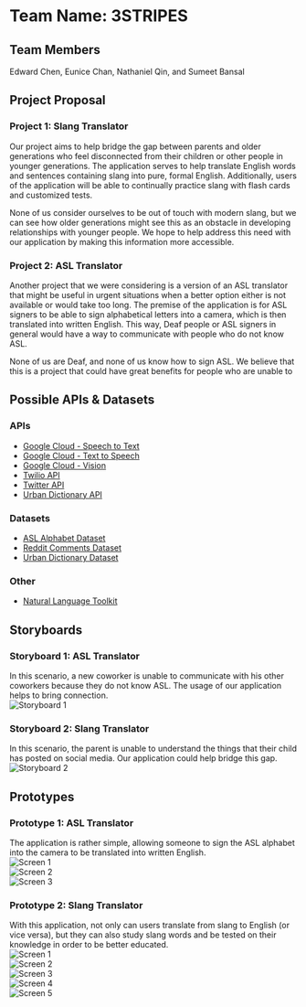 # Team Name: 3STRIPES

## Team Members
Edward Chen, Eunice Chan, Nathaniel Qin, and Sumeet Bansal

## Project Proposal
### Project 1: Slang Translator
Our project aims to help bridge the gap between parents and older generations who feel disconnected from their children or other people in younger generations. The application serves to help translate English words and sentences containing slang into pure, formal English. Additionally, users of the application will be able to continually practice slang with flash cards and customized tests.

None of us consider ourselves to be out of touch with modern slang, but we can see how older generations might see this as an obstacle in developing relationships with younger people. We hope to help address this need with our application by making this information more accessible.

### Project 2: ASL Translator
Another project that we were considering is a version of an ASL translator that might be useful in urgent situations when a better option either is not available or would take too long. The premise of the application is for ASL signers to be able to sign alphabetical letters into a camera, which is then translated into written English. This way, Deaf people or ASL signers in general would have a way to communicate with people who do not know ASL.

None of us are Deaf, and none of us know how to sign ASL. We believe that this is a project that could have great benefits for people who are unable to  

## Possible APIs & Datasets
### APIs
* [Google Cloud - Speech to Text](https://cloud.google.com/speech-to-text/)
* [Google Cloud - Text to Speech](https://cloud.google.com/text-to-speech/)
* [Google Cloud - Vision](https://cloud.google.com/vision/)
* [Twilio API](https://www.twilio.com/)
* [Twitter API](https://developer.twitter.com/en/docs.html)
* [Urban Dictionary API](https://github.com/zdict/zdict/wiki/Urban-dictionary-API-documentation)

### Datasets
* [ASL Alphabet Dataset](https://www.kaggle.com/grassknoted/asl-alphabet)
* [Reddit Comments Dataset](https://www.kaggle.com/datasets?tagids=12043)
* [Urban Dictionary Dataset](https://www.kaggle.com/therohk/urban-dictionary-words-dataset)

### Other
* [Natural Language Toolkit](https://www.nltk.org/)

## Storyboards
### Storyboard 1: ASL Translator
In this scenario, a new coworker is unable to communicate with his other coworkers because they do not know ASL. The usage of our application helps to bring connection.
<br />
![Storyboard 1](milestone_images/story1.jpeg)

### Storyboard 2: Slang Translator
In this scenario, the parent is unable to understand the things that their child has posted on social media. Our application could help bridge this gap.
<br />
![Storyboard 2](milestone_images/story2.jpeg)

## Prototypes
### Prototype 1: ASL Translator
The application is rather simple, allowing someone to sign the ASL alphabet into the camera to be translated into written English.
<br />
![Screen 1](milestone_images/proto1-1.png)<br />
![Screen 2](milestone_images/proto1-2.png)<br />
![Screen 3](milestone_images/proto1-3.png)

### Prototype 2: Slang Translator
With this application, not only can users translate from slang to English (or vice versa), but they can also study slang words and be tested on their knowledge in order to be better educated.
<br />
![Screen 1](milestone_images/proto2-1.png)<br />
![Screen 2](milestone_images/proto2-2.png)<br />
![Screen 3](milestone_images/proto2-3.png)<br />
![Screen 4](milestone_images/proto2-4.png)<br />
![Screen 5](milestone_images/proto2-5.png)
